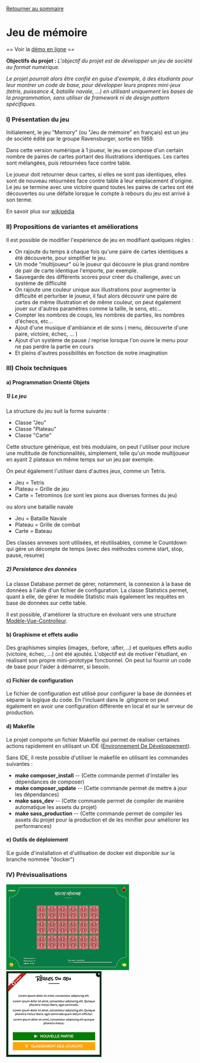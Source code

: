 [Retourner au sommaire](https://github.com/wmalbos/wmalbos/blob/main/README.md)

# Jeu de mémoire

== Voir la [démo en ligne](https://games.wmalbos.fr/memory) ==

**Objectifs du projet :** _L'objectif du projet est de développer un jeu de société au format numérique._ 

_Le projet pourrait alors être confié en guise d'exemple, à des étudiants pour leur montrer un code de base, pour développer leurs propres mini-jeux (tetris, puissance 4, bataille navale, ...) en utilisant uniquement les bases de la programmation, sans utiliser de framework ni de design pattern spécifiques._

### I) Présentation du jeu

Initialement, le jeu "Memory" (ou "Jeu de mémoire" en français) est un jeu de société édité par le groupe Ravensburger, sortie en 1959.

Dans cette version numérique à 1 joueur, le jeu se compose d'un certain nombre de paires de cartes portant des illustrations identiques. Les cartes sont mélangées, puis retournées face contre table.

Le joueur doit retourner deux cartes, si elles ne sont pas identiques, elles sont de nouveau retournées face contre table à leur emplacement d'origine. Le jeu se termine avec une victoire quand toutes les paires de cartes ont été découvertes ou une défaite lorsque le compte à rebours du jeu est arrivé à son terme. 

En savoir plus sur [wikipédia](https://fr.wikipedia.org/wiki/Memory_(jeu))

### II) Propositions de variantes et améliorations

Il est possible de modifier l'expérience de jeu en modifiant quelques règles : 

- On rajoute du temps à chaque fois qu'une paire de cartes identiques a été découverte, pour simplifier le jeu.
- Un mode "multijoueur" où le joueur qui découvre le plus grand nombre de pair de carte identique l'emporte, par exemple.
- Sauvegarde des différents scores pour créer du challenge, avec un système de difficulté
- On rajoute une couleur unique aux illustrations pour augmenter la difficulté et perturber le joueur, il faut alors découvrir une paire de cartes de même illustration et de même couleur, on peut également jouer sur d'autres paramètres comme la taille, le sens, etc...
- Compter les nombres de coups, les nombres de parties, les nombres d'échecs, etc...
- Ajout d'une musique d'ambiance et de sons ( menu, découverte d'une paire, victoire, échec, ... )
- Ajout d'un système de pause / reprise lorsque l'on ouvre le menu pour ne pas perdre la partie en cours
- Et pleins d'autres possibilités en fonction de notre imagination

### III) Choix techniques

#### a) Programmation Orienté Objets
##### 1) Le jeu

La structure du jeu suit la forme suivante : 
- Classe "Jeu"
- Classe "Plateau"
- Classe "Carte"

Cette structure générique, est très modulaire, on peut l'utiliser pour inclure une multitude de fonctionnalités, simplement, telle qu'un mode multijoueur en ayant 2 plateaux en même temps sur un jeu par exemple. 

On peut également l'utiliser dans d'autres jeux, comme un Tetris. 
- Jeu = Tetris
- Plateau = Grille de jeu
- Carte = Tetrominos (ce sont les pions aux diverses formes du jeu)

ou alors une bataille navale
- Jeu = Bataille Navale
- Plateau = Grille de combat
- Carte = Bateau

Des classes annexes sont utilisées, et réutilisables, comme le Countdown qui gère un décompte de temps (avec des méthodes comme start, stop, pause, resume) 

##### 2) Persistance des données
La classe Database permet de gérer, notamment, la connexion à la base de données à l'aide d'un fichier de configuration. 
La classe Statistics permet, quant à elle, de gérer le modèle Statistic mais également les requêtes en base de données sur cette table. 

Il est possible, d'améliorer la structure en évoluant vers une structure [Modèle-Vue-Controlleur](https://fr.wikipedia.org/wiki/Mod%C3%A8le-vue-contr%C3%B4leur).

#### b) Graphisme et effets audio
Des graphismes simples (images, :before, :after, ..) et quelques effets audio (victoire, échec, ...) ont été ajoutés. L'objectif est de motiver l'étudiant, en réalisant son propre mini-prototype fonctionnel. On peut lui fournir un code de base pour l'aider à démarrer, si besoin.

#### c) Fichier de configuration
Le fichier de configuration est utilisé pour configurer la base de données et séparer la logique du code. En l'incluant dans le .gitignore on peut également en avoir une configuration différente en local et sur le serveur de production.

#### d) Makefile
Le projet comporte un fichier Makefile qui permet de réaliser certaines actions rapidement en utilisant un IDE ([Environnement De Développement](https://fr.wikipedia.org/wiki/Environnement_de_d%C3%A9veloppement)). 

Sans IDE, il reste possible d'utiliser le makefile en utilisant les commandes suivantes : 

- **make composer_install** -- (Cette commande permet d'installer les dépendances de composer)
- **make composer_update** -- (Cette commande permet de mettre à jour les dépendances)
- **make sass_dev** -- (Cette commande permet de compiler de manière automatique les assets du projet)
- **make sass_production** -- (Cette commande permet de compiler les assets du projet pour la production et de les minifier pour améliorer les performances)

#### e) Outils de déploiement

(Le guide d'installation et d'utilisation de docker est disponible sur la branche nommée "docker")

### IV) Prévisualisations

<p float="center">
<img width="330" src="./docs/screen_1.jpg">
<img width="256" src="./docs/screen_2.jpg">
</p>
